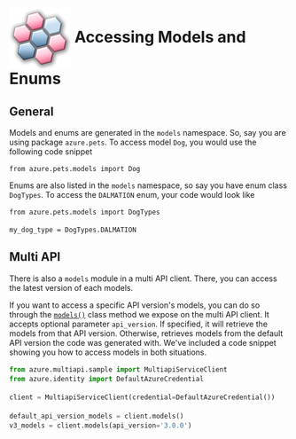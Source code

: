 # <img align="center" src="../images/logo.png">  Accessing Models and Enums

## General

Models and enums are generated in the `models` namespace. So, say you are using package `azure.pets`. To access model `Dog`, you would use the following code
snippet

```
from azure.pets.models import Dog
```

Enums are also listed in the `models` namespace, so say you have enum class `DogTypes`. To access the `DALMATION` enum, your code would look like

```
from azure.pets.models import DogTypes

my_dog_type = DogTypes.DALMATION
```

## Multi API

There is also a `models` module in a multi API client. There, you can access the latest version of each models.

If you want to access a specific API version's models, you can do so through the [`models()`][models_ex] class method we expose on the multi API client.
It accepts optional parameter `api_version`. If specified, it will retrieve the models from that API version. Otherwise, retrieves models from the
default API version the code was generated with. We've included a code snippet showing you how to access models in both situations.

```python
from azure.multiapi.sample import MultiapiServiceClient
from azure.identity import DefaultAzureCredential

client = MultiapiServiceClient(credential=DefaultAzureCredential())

default_api_version_models = client.models()
v3_models = client.models(api_version='3.0.0')
```

<!-- LINKS -->
[models_ex]: https://github.com/Azure/autorest.python/blob/main/docs/packages/autorest.python/specification/multiapi/generated/azure/multiapi/sample/_multiapi_service_client.py#L91
